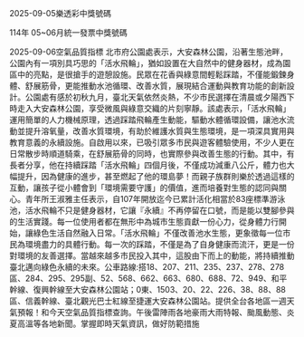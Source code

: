 
2025-09-05樂透彩中獎號碼

                                
114年 05~06月統一發票中獎號碼
                             
2025-09-06空氣品質指標
                              北市府公園處表示，大安森林公園，沿著生態池畔，公園內有一項別具巧思的「活水飛輪」，猶如設置在大自然中的健身器材，成為園區中的亮點，是很搶手的遊憩設施。民眾在花香與綠意間輕鬆踩踏，不僅能鍛鍊身體、舒展筋骨，更能推動水池循環、改善水質，展現結合運動與教育功能的創新設計。公園處有感於初秋九月，臺北天氣依然炎熱，不少市民選擇在清晨或夕陽西下時走入大安森林公園，享受微風與綠意交織的片刻寧靜。該處表示，「活水飛輪」運用簡單的人力機械原理，透過踩踏飛輪產生動能，驅動水體循環設備，讓池水流動並提升溶氧量，改善水質環境，有助於維護水質與生態環境，是一項深具實用與教育意義的永續設施。自啟用以來，已吸引眾多市民與遊客體驗使用，不少人更在日常散步時順道騎乘，在舒展筋骨的同時，也實際參與改善生態的行動。其中，有長者分享，他在持續踩踏「活水飛輪」四個月後，不僅成功減重八公斤，體力也大幅提升，因為健康的進步，甚至燃起了他的環島夢！而親子族群則樂於透過這樣的互動，讓孩子從小體會到「環境需要守護」的價值，進而培養對生態的認同與關心。青年所王淑雅主任表示，自107年開放迄今已累計活化相當於83座標準游泳池，活水飛輪不只是健身器材，它讓『永續』不再停留在口號，而是能以雙腳參與的生活實踐。每一位使用者都在無形中為城市生態貢獻一份心力，從身體力行開始，讓綠色生活自然融入日常。「活水飛輪」不僅改善池水生態，更象徵每一位市民為環境盡力的具體行動。每一次的踩踏，不僅是為了自身健康而流汗，更是一份對環境的友善選擇。當越來越多市民投入其中，這股由下而上的動能，將持續推動臺北邁向綠色永續的未來。公車路線:搭18、207、211、235、237、278、278區、284、295、295副、52、568、662、663、680、688、72、949、和平幹線、復興幹線至大安森林公園站；0東、1503、20、22、226、38、88、88區、信義幹線、臺北觀光巴士紅線至捷運大安森林公園站。提供全台各地區一週天氣預報！和今天空氣品質指標查詢。午後雷陣雨各地豪雨大雨特報、颱風動態、炎夏高溫等各地新聞。掌握即時天氣資訊，做好防範措施
